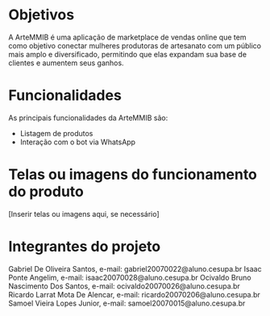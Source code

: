 
<h1>Objetivos</h1>
A ArteMMIB é uma aplicação de marketplace de vendas online que tem como objetivo conectar mulheres produtoras de artesanato com um público mais amplo e diversificado, permitindo que elas expandam sua base de clientes e aumentem seus ganhos.

<h1>Funcionalidades</h1>
As principais funcionalidades da ArteMMIB são:

- Listagem de produtos
- Interação com o bot via WhatsApp

<h1>Telas ou imagens do funcionamento do produto</h1>
[Inserir telas ou imagens aqui, se necessário]

<h1>Integrantes do projeto</h1>
Gabriel De Oliveira Santos, e-mail: gabriel20070022@aluno.cesupa.br
Isaac Ponte Angelim, e-mail: isaac20070028@aluno.cesupa.br
Ocivaldo Bruno Nascimento Dos Santos, e-mail: ocivaldo20070026@aluno.cesupa.br
Ricardo Larrat Mota De Alencar, e-mail: ricardo20070206@aluno.cesupa.br
Samoel Vieira Lopes Junior, e-mail: samoel20070015@aluno.cesupa.br
